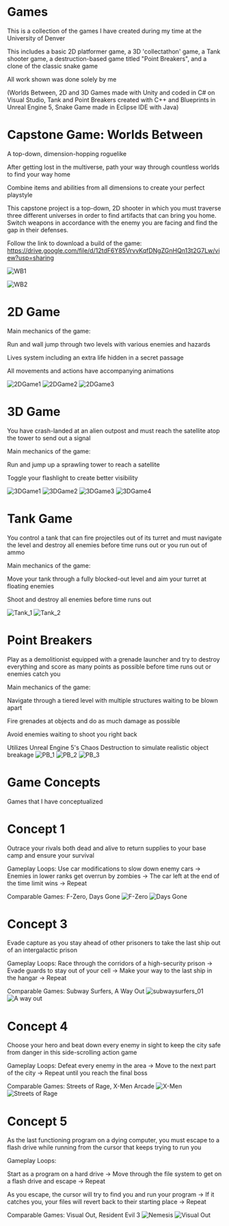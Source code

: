 # Games
This is a collection of the games I have created during my time at the University of Denver 

This includes a basic 2D platformer game, a 3D 'collectathon' game, a Tank shooter game, a destruction-based game titled "Point Breakers", and a clone of the classic snake game

All work shown was done solely by me

(Worlds Between, 2D and 3D Games made with Unity and coded in C# on Visual Studio, Tank and Point Breakers created with C++ and Blueprints in Unreal Engine 5, Snake Game made in Eclipse IDE with Java)

# Capstone Game: Worlds Between
A top-down, dimension-hopping roguelike


After getting lost in the multiverse, path your way through countless worlds to find your way home

Combine items and abilities from all dimensions to create your perfect playstyle

This capstone project is a top-down, 2D shooter in which you must traverse three different universes in order to find artifacts that can bring you home. Switch weapons in accordance with the enemy you are facing and find the gap in their defenses.


Follow the link to download a build of the game: https://drive.google.com/file/d/12tdF6Y85VrvvKqfDNgZGnHQn13t2G7Lw/view?usp=sharing



![WB1](https://github.com/user-attachments/assets/47694c3b-00d8-49d9-9a77-20de53139832)

![WB2](https://github.com/user-attachments/assets/c9bc7f76-3e76-4aaf-a8cc-63d71f4b8bf1)

# 2D Game
Main mechanics of the game:

Run and wall jump through two levels with various enemies and hazards

Lives system including an extra life hidden in a secret passage

All movements and actions have accompanying animations

![2DGame1](https://github.com/aguerra2203/Portfolio/assets/115574208/999d7a02-208d-4a0f-ba71-7973e470c4f2)
![2DGame2](https://github.com/aguerra2203/Portfolio/assets/115574208/a109bcde-ae74-4512-9c3d-4edd0479691a)
![2DGame3](https://github.com/aguerra2203/Portfolio/assets/115574208/d2059745-fcb6-48ea-b3f9-fbbc64c4f04c)

# 3D Game
You have crash-landed at an alien outpost and must reach the satellite atop the tower to send out a signal

Main mechanics of the game:

Run and jump up a sprawling tower to reach a satellite

Toggle your flashlight to create better visibility

![3DGame1](https://github.com/aguerra2203/Portfolio/assets/115574208/cc273088-4dc4-4555-a286-3a8ab9262263)
![3DGame2](https://github.com/aguerra2203/Portfolio/assets/115574208/5c407746-ed24-4ee6-a268-9690ef8711d2)
![3DGame3](https://github.com/aguerra2203/Portfolio/assets/115574208/e0fa3bdf-ac9b-4d30-b75c-5ad5a7709161)
![3DGame4](https://github.com/aguerra2203/Portfolio/assets/115574208/ae9fa74d-c6b5-4583-a856-a7e3159164bd)

# Tank Game
You control a tank that can fire projectiles out of its turret and must navigate the level and destroy all enemies before time runs out or you run out of ammo

Main mechanics of the game:

Move your tank through a fully blocked-out level and aim your turret at floating enemies

Shoot and destroy all enemies before time runs out

![Tank_1](https://github.com/user-attachments/assets/2d3beba1-ea71-4399-9b69-864dce35a61c)
![Tank_2](https://github.com/user-attachments/assets/1cbe03ee-002f-4240-8101-55d8dc05dfb0)

# Point Breakers
Play as a demolitionist equipped with a grenade launcher and try to destroy everything and score as many points as possible before time runs out or enemies catch you

Main mechanics of the game:

Navigate through a tiered level with multiple structures waiting to be blown apart

Fire grenades at objects and do as much damage as possible

Avoid enemies waiting to shoot you right back

Utilizes Unreal Engine 5's Chaos Destruction to simulate realistic object breakage
![PB_1](https://github.com/user-attachments/assets/c274a66c-8d83-49e0-b878-6848b7989df9)
![PB_2](https://github.com/user-attachments/assets/963a21b6-51de-4b5d-85f3-a8aff632e39c)
![PB_3](https://github.com/user-attachments/assets/5fbe98f9-0585-4e55-bf6c-886a288fe7f7)

# Game Concepts
Games that I have conceptualized

# Concept 1
Outrace your rivals both dead and alive to return supplies to your base camp and ensure your survival

Gameplay Loops: Use car modifications to slow down enemy cars → Enemies in lower ranks get overrun by zombies → The car left at the end of the time limit wins → Repeat

Comparable Games: F-Zero, Days Gone
![F-Zero](https://github.com/user-attachments/assets/ef5453b9-9a54-45ef-a0e3-7077f49e92c6)
![Days Gone](https://github.com/user-attachments/assets/a2ffcd56-8058-4de9-85ed-067274bb3f62)

# Concept 3
Evade capture as you stay ahead of other prisoners to take the last ship out of an intergalactic prison

Gameplay Loops: Race through the corridors of a high-security prison → Evade guards to stay out of your cell → Make your way to the last ship in the hangar → Repeat

Comparable Games: Subway Surfers, A Way Out
![subwaysurfers_01](https://github.com/user-attachments/assets/445752da-6e1d-4c82-9c72-5f8a25b714d8)
![A way out](https://github.com/user-attachments/assets/ae6639d8-8601-48a4-aadb-3f5597bb81ee)

# Concept 4
Choose your hero and beat down every enemy in sight to keep the city safe from danger in this side-scrolling action game

Gameplay Loops: Defeat every enemy in the area → Move to the next part of the city → Repeat until you reach the final boss

Comparable Games: Streets of Rage, X-Men Arcade
![X-Men](https://github.com/user-attachments/assets/879e5543-eaa8-451b-90f9-c962bf43a6bf)
![Streets of Rage](https://github.com/user-attachments/assets/4653e45b-5ceb-4fae-9353-9cdbe2b13ff4)

# Concept 5
As the last functioning program on a dying computer, you must escape to a flash drive while running from the cursor that keeps trying to run you

Gameplay Loops:

Start as a program on a hard drive → Move through the file system to get on a flash drive and escape → Repeat

As you escape, the cursor will try to find you and run your program → If it catches you, your files will revert back to their starting place → Repeat

Comparable Games: Visual Out, Resident Evil 3
![Nemesis](https://github.com/user-attachments/assets/27a75c84-ae99-4da4-909e-93499bd5c038)
![Visual Out](https://github.com/user-attachments/assets/63f450a1-49a1-49e4-aa71-7632712f2b34)







